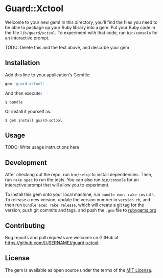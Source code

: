 # Guard::Xctool

Welcome to your new gem! In this directory, you'll find the files you need to be able to package up your Ruby library into a gem. Put your Ruby code in the file `lib/guard/xctool`. To experiment with that code, run `bin/console` for an interactive prompt.

TODO: Delete this and the text above, and describe your gem

## Installation

Add this line to your application's Gemfile:

```ruby
gem 'guard-xctool'
```

And then execute:

    $ bundle

Or install it yourself as:

    $ gem install guard-xctool

## Usage

TODO: Write usage instructions here

## Development

After checking out the repo, run `bin/setup` to install dependencies. Then, run `rake spec` to run the tests. You can also run `bin/console` for an interactive prompt that will allow you to experiment.

To install this gem onto your local machine, run `bundle exec rake install`. To release a new version, update the version number in `version.rb`, and then run `bundle exec rake release`, which will create a git tag for the version, push git commits and tags, and push the `.gem` file to [rubygems.org](https://rubygems.org).

## Contributing

Bug reports and pull requests are welcome on GitHub at https://github.com/[USERNAME]/guard-xctool.


## License

The gem is available as open source under the terms of the [MIT License](http://opensource.org/licenses/MIT).

